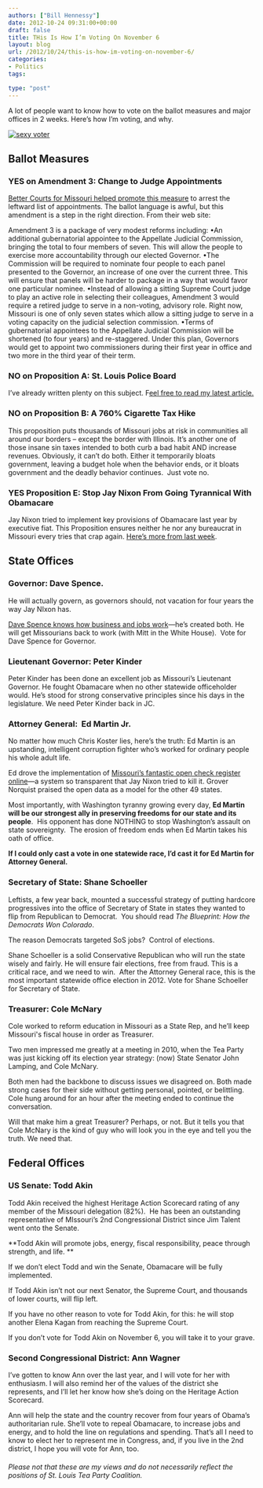 ```yaml
---
authors: ["Bill Hennessy"]
date: 2012-10-24 09:31:00+00:00
draft: false
title: THis Is How I’m Voting On November 6
layout: blog
url: /2012/10/24/this-is-how-im-voting-on-november-6/
categories:
- Politics
tags:

type: "post"
---
```


A lot of people want to know how to vote on the ballot measures and major offices in 2 weeks. Here’s how I’m voting, and why.

[![sexy voter](https://ludicrite.files.wordpress.com/2012/10/sexy-voter_thumb.jpg)
](https://ludicrite.files.wordpress.com/2012/10/sexy-voter.jpg)


## 




## Ballot Measures




### YES on Amendment 3: Change to Judge Appointments


[Better Courts for Missouri helped promote this measure](https://www.newmoplan.com/) to arrest the leftward list of appointments. The ballot language is awful, but this amendment is a step in the right direction. From their web site:

Amendment 3 is a package of very modest reforms including:
•An additional gubernatorial appointee to the Appellate Judicial Commission, bringing the total to four members of seven. This will allow the people to exercise more accountability through our elected Governor.
•The Commission will be required to nominate four people to each panel presented to the Governor, an increase of one over the current three. This will ensure that panels will be harder to package in a way that would favor one particular nominee.
•Instead of allowing a sitting Supreme Court judge to play an active role in selecting their colleagues, Amendment 3 would require a retired judge to serve in a non-voting, advisory role. Right now, Missouri is one of only seven states which allow a sitting judge to serve in a voting capacity on the judicial selection commission.
•Terms of gubernatorial appointees to the Appellate Judicial Commission will be shortened (to four years) and re-staggered. Under this plan, Governors would get to appoint two commissioners during their first year in office and two more in the third year of their term.


### NO on Proposition A: St. Louis Police Board


I’ve already written plenty on this subject. F[eel free to read my latest article.](https://hennessysview.com/2012/10/01/st-louis-police-crumbling-but-you-can-save-it/)


### NO on Proposition B: A 760% Cigarette Tax Hike


This proposition puts thousands of Missouri jobs at risk in communities all around our borders – except the border with Illinois. It’s another one of those insane sin taxes intended to both curb a bad habit AND increase revenues. Obviously, it can’t do both. Either it temporarily bloats government, leaving a budget hole when the behavior ends, or it bloats government and the deadly behavior continues.  Just vote no.


### YES Proposition E: Stop Jay Nixon From Going Tyrannical With Obamacare


Jay Nixon tried to implement key provisions of Obamacare last year by executive fiat. This Proposition ensures neither he nor any bureaucrat in Missouri every tries that crap again. [Here’s more from last week](https://hennessysview.com/2012/10/17/heres-what-robin-carnahan-doesnt-want-you-know-about-proposition-e/).


## State Offices




### Governor: Dave Spence.


He will actually govern, as governors should, not vacation for four years the way Jay NIxon has.

[Dave Spence knows how business and jobs work](https://www.google.com/url?sa=t&rct=j&q=governor%20norquist%20on%20missouri's%20data&source=web&cd=34&cad=rja&ved=0CDAQFjADOB4&url=http%3A%2F%2Fwww.rebootcongress.net%2F2012%2F08%2Fjobs-reason-to-vote-for-dave-spence.html&ei=6wmGUKWoEsfM2gWtgIHACw&usg=AFQjCNGqjSIsa5MMT5mZwWfWbTm1aj5E-Q)—he’s created both. He will get Missourians back to work (with Mitt in the White House).  Vote for Dave Spence for Governor.


### Lieutenant Governor: Peter Kinder


Peter Kinder has been done an excellent job as Missouri’s Lieutenant Governor. He fought Obamacare when no other statewide officeholder would. He’s stood for strong conservative principles since his days in the legislature. We need Peter Kinder back in JC.


### Attorney General:  Ed Martin Jr.


No matter how much Chris Koster lies, here’s the truth: Ed Martin is an upstanding, intelligent corruption fighter who’s worked for ordinary people his whole adult life.

Ed drove the implementation of [Missouri’s fantastic open check register online](https://data.mo.gov/Government-Administration/2011-State-Expenditures/nyk8-k9ti)—a system so transparent that Jay Nixon tried to kill it. Grover Norquist praised the open data as a model for the other 49 states.

Most importantly, with Washington tyranny growing every day, **Ed Martin will be our strongest ally in preserving freedoms for our state and its people**.  His opponent has done NOTHING to stop Washington’s assault on state sovereignty.  The erosion of freedom ends when Ed Martin takes his oath of office.

**If I could only cast a vote in one statewide race, I’d cast it for Ed Martin for Attorney General.**


### Secretary of State: Shane Schoeller


Leftists, a few year back, mounted a successful strategy of putting hardcore progressives into the office of Secretary of State in states they wanted to flip from Republican to Democrat.  You should read _The Blueprint: How the Democrats Won Colorado_.

The reason Democrats targeted SoS jobs?  Control of elections.

Shane Schoeller is a solid Conservative Republican who will run the state wisely and fairly. He will ensure fair elections, free from fraud. This is a critical race, and we need to win.  After the Attorney General race, this is the most important statewide office election in 2012. Vote for Shane Schoeller for Secretary of State.


### Treasurer: Cole McNary


Cole worked to reform education in Missouri as a State Rep, and he’ll keep Missouri's fiscal house in order as Treasurer.

Two men impressed me greatly at a meeting in 2010, when the Tea Party was just kicking off its election year strategy: (now) State Senator John Lamping, and Cole McNary.

Both men had the backbone to discuss issues we disagreed on. Both made strong cases for their side without getting personal, pointed, or belittling. Cole hung around for an hour after the meeting ended to continue the conversation.

Will that make him a great Treasurer? Perhaps, or not. But it tells you that Cole McNary is the kind of guy who will look you in the eye and tell you the truth. We need that.


## Federal Offices




### US Senate: Todd Akin


Todd Akin received the highest Heritage Action Scorecard rating of any member of the Missouri delegation (82%).  He has been an outstanding representative of MIssouri’s 2nd Congressional District since Jim Talent went onto the Senate.

**Todd Akin will promote jobs, energy, fiscal responsibility, peace through strength, and life. **

If we don’t elect Todd and win the Senate, Obamacare will be fully implemented.

If Todd Akin isn’t not our next Senator, the Supreme Court, and thousands of lower courts, will flip left.

If you have no other reason to vote for Todd Akin, for this: he will stop another Elena Kagan from reaching the Supreme Court.

If you don’t vote for Todd Akin on November 6, you will take it to your grave.


### Second Congressional District: Ann Wagner


I’ve gotten to know Ann over the last year, and I will vote for her with enthusiasm. I will also remind her of the values of the district she represents, and I’ll let her know how she’s doing on the Heritage Action Scorecard.

Ann will help the state and the country recover from four years of Obama’s authoritarian rule. She’ll vote to repeal Obamacare, to increase jobs and energy, and to hold the line on regulations and spending. That’s all I need to know to elect her to represent me in Congress, and, if you live in the 2nd district, I hope you will vote for Ann, too.


###### Please not that these are my views and do not necessarily reflect the positions of St. Louis Tea Party Coalition.
